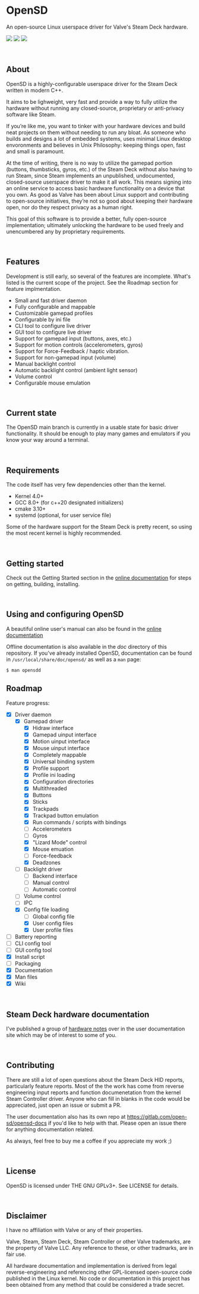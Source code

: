 # OpenSD
An open-source Linux userspace driver for Valve's Steam Deck hardware.

[![](https://gitlab.com/open-sd/opensd/-/wikis/uploads/64793cc72ad0159b16a770067a431a2a/License-GPLv3-blueviolet.png)](https://choosealicense.com/licenses/gpl-3.0/) [![](https://gitlab.com/open-sd/opensd/-/wikis/uploads/f508e5f9a3cbe321873df25a251c3df5/Written_in-C++-f34b7d.png)]() [![](https://gitlab.com/open-sd/opensd/-/wikis/uploads/541826803dd5f8272489f44cce10fd5b/PayPal-Donate-blue.png)](https://paypal.me/seekdev)


<br>

## About
OpenSD is a highly-configurable userspace driver for the Steam Deck written in modern C++.

It aims to be lighweight, very fast and provide a way to fully utilize the hardware without running any closed-source, proprietary or anti-privacy software like Steam.

If you’re like me, you want to tinker with your hardware devices and build neat projects on them without needing to run any bloat.  As someone who builds and designs a lot of embedded systems, uses minimal Linux desktop envoronments and believes in Unix Philosophy: keeping things open, fast and small is paramount.

At the time of writing, there is no way to utilize the gamepad portion (buttons, thumbsticks, gyros, etc.) of the Steam Deck without also having to run Steam, since Steam implements an unpublished, undocumented, closed-source userspace driver to make it all work.  This means signing into an online service to access basic hardware functionality on a device that you own.  As good as Valve has been about Linux support and contributing to open-source initiatives, they’re not so good about keeping their hardware open, nor do they respect privacy as a human right.

This goal of this software is to provide a better, fully open-source implementation; ultimately unlocking the hardware to be used freely and unencumbered any by proprietary requirements.

<br>

## Features
Development is still early, so several of the features are incomplete.  What's listed is the current scope of the project.  See the Roadmap section for feature implmentation.

- Small and fast driver daemon
- Fully configurable and mappable
- Customizable gamepad profiles
- Configurable by ini file
- CLI tool to configure live driver
- GUI tool to configure live driver
- Support for gamepad input (buttons, axes, etc.)
- Support for motion controls (accelerometers, gyros)
- Support for Force-Feedback / haptic vibration.
- Support for non-gamepad input (volume)
- Manual backlight control
- Automatic backlight control (ambient light sensor)
- Volume control
- Configurable mouse emulation

<br>

## Current state
The OpenSD main branch is currently in a usable state for basic driver functionality.  It should be enough to play many games and emulators if you know your way around a terminal.

<br>

## Requirements
The code itself has very few dependencies other than the kernel.
- Kernel 4.0+
- GCC 8.0+ (for c++20 designated initializers)
- cmake 3.10+
- systemd (optional, for user service file)

Some of the hardware support for the Steam Deck is pretty recent, so using the most recent kernel is highly recommended.

<br>

## Getting started
Check out the Getting Started section in the [online documentation](https://open-sd.gitlab.io/opensd-docs) for steps on getting, building, installing.

<br>

## Using and configuring OpenSD
A beautiful online user's manual can also be found in the [online documentation](https://open-sd.gitlab.io/opensd-docs/opensd-docs/latest/users_manual/running.html)

Offline documentation is also available in the *doc* directory of this repository.  If you've already installed OpenSD, documentation can be found in `/usr/local/share/doc/opensd/` as well as a `man` page:
```
$ man opensdd
```

## Roadmap
Feature progress:

- [x]   Driver daemon
    - [x]   Gamepad driver
        - [x]   Hidraw interface
        - [x]   Gamepad uinput interface
        - [x]   Motion uinput interface
        - [x]   Mouse uinput interface
        - [x]   Completely mappable
        - [x]   Universal binding system
        - [x]   Profile support
        - [x]   Profile ini loading
        - [x]   Configuration directories
        - [x]   Multithreaded
        - [x]   Buttons
        - [x]   Sticks
        - [x]   Trackpads
        - [x]   Trackpad button emulation
        - [x]   Run commands / scripts with bindings
        - [ ]   Accelerometers
        - [ ]   Gyros
        - [x]   "Lizard Mode" control
        - [x]   Mouse emuation
        - [ ]   Force-feedback
        - [x]   Deadzones
    - [ ]   Backlight driver
        - [ ]   Backend interface
        - [ ]   Manual control
        - [ ]   Automatic control
    - [ ]   Volume control
    - [ ]   IPC
    - [x]   Config file loading
        - [ ]   Global config file
        - [x]   User config files
        - [x]   User profile files
- [ ]   Battery reporting
- [ ]   CLI config tool
- [ ]   GUI config tool
- [x]   Install script
- [ ]   Packaging
- [X]   Documentation
- [X]   Man files
- [X]   Wiki

<br>

## Steam Deck hardware documentation
I've published a group of [hardware notes](https://open-sd.gitlab.io/opensd-docs/opensd-docs/latest/hardware_notes/preface.html) over in the user documentation site which may be of interest to some of you.

<br>

## Contributing
There are still a lot of open questions about the Steam Deck HID reports, particularly feature reports.  Most of the the work has come from reverse engineering input reports and function documenetation from the kernel Steam Controller driver.  Anyone who can fill in blanks in the code would be appreciated, just open an issue or submit a PR.

The user documentation also has its own repo at https://gitlab.com/open-sd/opensd-docs if you'd like to help with that.  Please open an issue there for anything documentation related.

As always, feel free to buy me a coffee if you appreciate my work ;)

<br>

## License
OpenSD is licensed under THE GNU GPLv3+.  See LICENSE for details.

<br>

## Disclaimer
I have no affiliation with Valve or any of their properties.

Valve, Steam, Steam Deck, Steam Controller or other Valve trademarks, are the property of Valve LLC.  Any reference to these, or other tradmarks, are in fair use.

All hardware documentation and implementation is derived from legal reverse-engineering and referencing other GPL-licensed open-source code published in the Linux kernel.  No code or documentation in this project has been obtained from any method that could be considered a trade secret.
